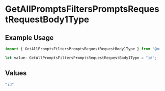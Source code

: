 # GetAllPromptsFiltersPromptsRequestRequestBody1Type

## Example Usage

```typescript
import { GetAllPromptsFiltersPromptsRequestRequestBody1Type } from "@orq-ai/node/models/operations";

let value: GetAllPromptsFiltersPromptsRequestRequestBody1Type = "id";
```

## Values

```typescript
"id"
```